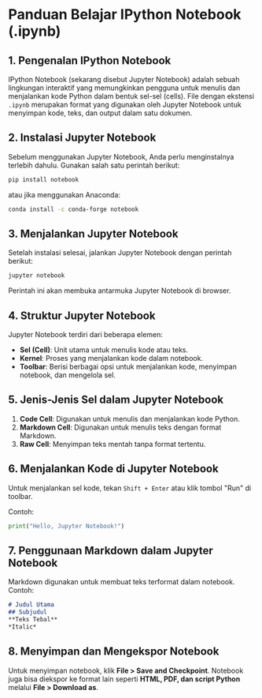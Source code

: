 # Panduan Belajar IPython Notebook (.ipynb)

## 1. Pengenalan IPython Notebook
IPython Notebook (sekarang disebut Jupyter Notebook) adalah sebuah lingkungan interaktif yang memungkinkan pengguna untuk menulis dan menjalankan kode Python dalam bentuk sel-sel (cells). File dengan ekstensi `.ipynb` merupakan format yang digunakan oleh Jupyter Notebook untuk menyimpan kode, teks, dan output dalam satu dokumen.

## 2. Instalasi Jupyter Notebook
Sebelum menggunakan Jupyter Notebook, Anda perlu menginstalnya terlebih dahulu. Gunakan salah satu perintah berikut:

```bash
pip install notebook
```
atau jika menggunakan Anaconda:
```bash
conda install -c conda-forge notebook
```

## 3. Menjalankan Jupyter Notebook
Setelah instalasi selesai, jalankan Jupyter Notebook dengan perintah berikut:
```bash
jupyter notebook
```
Perintah ini akan membuka antarmuka Jupyter Notebook di browser.

## 4. Struktur Jupyter Notebook
Jupyter Notebook terdiri dari beberapa elemen:
- **Sel (Cell)**: Unit utama untuk menulis kode atau teks.
- **Kernel**: Proses yang menjalankan kode dalam notebook.
- **Toolbar**: Berisi berbagai opsi untuk menjalankan kode, menyimpan notebook, dan mengelola sel.

## 5. Jenis-Jenis Sel dalam Jupyter Notebook
1. **Code Cell**: Digunakan untuk menulis dan menjalankan kode Python.
2. **Markdown Cell**: Digunakan untuk menulis teks dengan format Markdown.
3. **Raw Cell**: Menyimpan teks mentah tanpa format tertentu.

## 6. Menjalankan Kode di Jupyter Notebook
Untuk menjalankan sel kode, tekan `Shift + Enter` atau klik tombol "Run" di toolbar.

Contoh:
```python
print("Hello, Jupyter Notebook!")
```

## 7. Penggunaan Markdown dalam Jupyter Notebook
Markdown digunakan untuk membuat teks terformat dalam notebook. Contoh:

```markdown
# Judul Utama
## Subjudul
**Teks Tebal**
*Italic*
```

## 8. Menyimpan dan Mengekspor Notebook
Untuk menyimpan notebook, klik **File > Save and Checkpoint**. Notebook juga bisa diekspor ke format lain seperti **HTML, PDF, dan script Python** melalui **File > Download as**.
